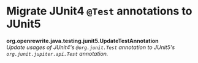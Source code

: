 # Migrate JUnit4 `@Test` annotations to JUnit5

**org.openrewrite.java.testing.junit5.UpdateTestAnnotation**  
_Update usages of JUnit4's `@org.junit.Test` annotation to JUnit5's `org.junit.jupiter.api.Test` annotation._

